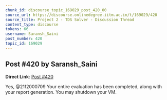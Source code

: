 ```yaml
---
chunk_id: discourse_topic_169029_post_420_00
source_url: https://discourse.onlinedegree.iitm.ac.in/t/169029/420
source_title: Project 2 - TDS Solver - Discussion Thread
content_type: discourse
tokens: 66
username: Saransh_Saini
post_number: 420
topic_id: 169029
---
```


## Post #420 by Saransh_Saini

**Direct Link**: [Post #420](https://discourse.onlinedegree.iitm.ac.in/t/169029/420)

Yes, @21f2000709 Your entire evaluation has been completed, along with your report generation. You may shutdown your VM.
